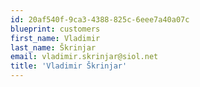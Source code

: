 ```yaml
---
id: 20af540f-9ca3-4388-825c-6eee7a40a07c
blueprint: customers
first_name: Vladimir
last_name: Škrinjar
email: vladimir.skrinjar@siol.net
title: 'Vladimir Škrinjar'
---
```

